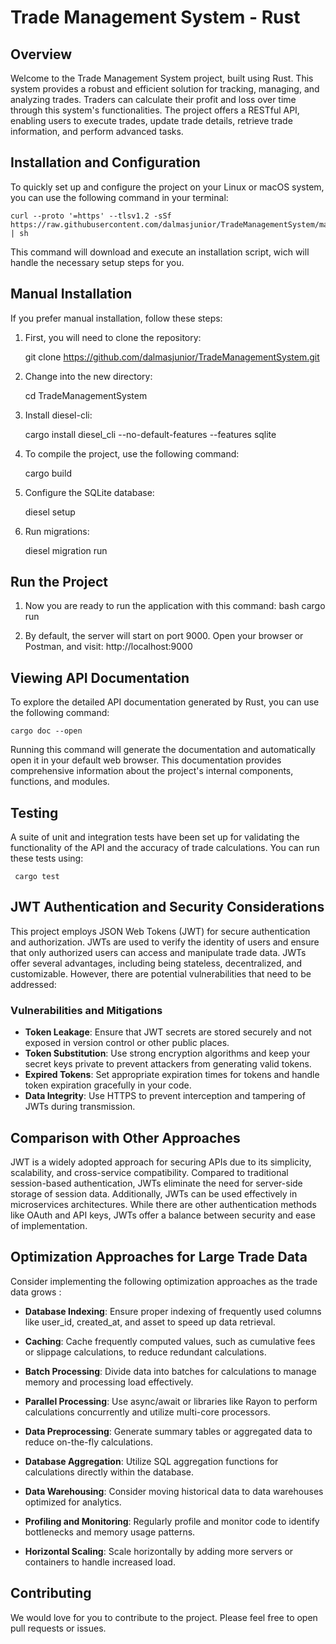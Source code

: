
# Trade Management System - Rust

## Overview

Welcome to the Trade Management System project, built using Rust. This system provides a robust and efficient solution for tracking, managing, and analyzing trades. Traders can calculate their profit and loss over time through this system's functionalities. The project offers a RESTful API, enabling users to execute trades, update trade details, retrieve trade information, and perform advanced tasks.

## Installation and Configuration

To quickly set up and configure the project on your Linux or macOS system, you can use the following command in your terminal:

    curl --proto '=https' --tlsv1.2 -sSf https://raw.githubusercontent.com/dalmasjunior/TradeManagementSystem/main/install.sh | sh

This command will download and execute an installation script, wich will handle the necessary setup steps for you.

## Manual Installation

If you prefer manual installation, follow these steps:

1. First, you will need to clone the repository:

    git clone https://github.com/dalmasjunior/TradeManagementSystem.git

2. Change into the new directory:

    cd TradeManagementSystem

3. Install diesel-cli:

    cargo  install  diesel_cli  --no-default-features  --features  sqlite

4. To compile the project, use the following command:

    cargo build

5. Configure the SQLite database:

    diesel setup

6. Run migrations:

    diesel migration run

## Run the Project

1. Now you are ready to run the application with this command:
    bash cargo run

2. By default, the server will start on port 9000. Open your browser or Postman, and visit:
    http://localhost:9000

## Viewing API Documentation

To explore the detailed API documentation generated by Rust, you can use the following command:

    cargo doc --open

Running this command will generate the documentation and automatically open it in your default web browser. This documentation provides comprehensive information about the project's internal components, functions, and modules.

## Testing

A suite of unit and integration tests have been set up for validating the functionality of the API and the accuracy of trade calculations. You can run these tests using:

     cargo test

## JWT Authentication and Security Considerations

This project employs JSON Web Tokens (JWT) for secure authentication and authorization. JWTs are used to verify the identity of users and ensure that only authorized users can access and manipulate trade data. JWTs offer several advantages, including being stateless, decentralized, and customizable. However, there are potential vulnerabilities that need to be addressed:

### Vulnerabilities and Mitigations

- **Token Leakage**: Ensure that JWT secrets are stored securely and not exposed in version control or other public places.
- **Token Substitution**: Use strong encryption algorithms and keep your secret keys private to prevent attackers from generating valid tokens.
- **Expired Tokens**: Set appropriate expiration times for tokens and handle token expiration gracefully in your code.
- **Data Integrity**: Use HTTPS to prevent interception and tampering of JWTs during transmission.

## Comparison with Other Approaches

JWT is a widely adopted approach for securing APIs due to its simplicity, scalability, and cross-service compatibility. Compared to traditional session-based authentication, JWTs eliminate the need for server-side storage of session data. Additionally, JWTs can be used effectively in microservices architectures. While there are other authentication methods like OAuth and API keys, JWTs offer a balance between security and ease of implementation.

## Optimization Approaches for Large Trade Data

Consider implementing the following optimization approaches as the trade data grows :

- **Database Indexing**: Ensure proper indexing of frequently used columns like user_id, created_at, and asset to speed up data retrieval.

- **Caching**: Cache frequently computed values, such as cumulative fees or slippage calculations, to reduce redundant calculations.

- **Batch Processing**: Divide data into batches for calculations to manage memory and processing load effectively.

- **Parallel Processing**: Use async/await or libraries like Rayon to perform calculations concurrently and utilize multi-core processors.

- **Data Preprocessing**: Generate summary tables or aggregated data to reduce on-the-fly calculations.

- **Database Aggregation**: Utilize SQL aggregation functions for calculations directly within the database.

- **Data Warehousing**: Consider moving historical data to data warehouses optimized for analytics.

- **Profiling and Monitoring**: Regularly profile and monitor code to identify bottlenecks and memory usage patterns.

- **Horizontal Scaling**: Scale horizontally by adding more servers or containers to handle increased load.

## Contributing

We would love for you to contribute to the project. Please feel free to open pull requests or issues.
